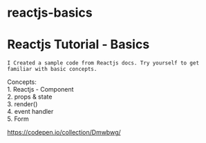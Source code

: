 # reactjs-basics

# Reactjs Tutorial - Basics 
    I Created a sample code from Reactjs docs. Try yourself to get familiar with basic concepts.
    
Concepts:    
    1. Reactjs - Component       
    2. props & state      
    3. render()        
    4. event handler      
    5. Form    
   
https://codepen.io/collection/Dmwbwg/
